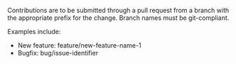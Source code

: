 Contributions are to be submitted through a pull request from a branch with the appropriate prefix for the change.
Branch names must be git-compliant.

Examples include:

  - New feature: feature/new-feature-name-1
  - Bugfix: bug/issue-identifier
